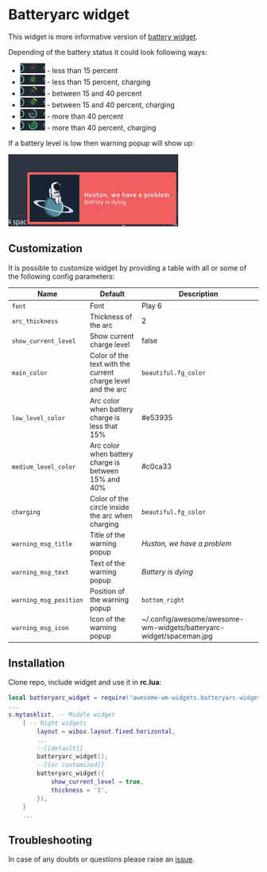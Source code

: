 # Batteryarc widget

This widget is more informative version of [battery widget](https://github.com/streetturtle/awesome-wm-widgets/tree/master/battery-widget).

Depending of the battery status it could look following ways:

 - ![10_d](./10_d.png) - less than 15 percent
 - ![10_c](./10_c.png) - less than 15 percent, charging
 - ![20_d](./20_d.png) - between 15 and 40 percent
 - ![20_c](./20_c.png) - between 15 and 40 percent, charging
 - ![80_d](./80_d.png) - more than 40 percent
 - ![80_c](./80_c.png) - more than 40 percent, charging

If a battery level is low then warning popup will show up:

![warning](./warning.png)

## Customization

It is possible to customize widget by providing a table with all or some of the following config parameters:

| Name | Default | Description |
|---|---|---|
| `font` | Font | Play 6 |
| `arc_thickness` | Thickness of the arc | 2 |
| `show_current_level`| Show current charge level | false |
| `main_color` | Color of the text with the current charge level and the arc| `beautiful.fg_color` |
| `low_level_color` | Arc color when battery charge is less that 15%| #e53935 |
| `medium_level_color` | Arc color when battery charge is between 15% and 40% | #c0ca33 |
| `charging` | Color of the circle inside the arc when charging | `beautiful.fg_color` |
| `warning_msg_title` | Title of the warning popup | _Huston, we have a problem_ |
| `warning_msg_text` | Text of the warning popup | _Battery is dying_ |
| `warning_msg_position` | Position of the warning popup | `bottom_right` |
| `warning_msg_icon` | Icon of the warning popup| ~/.config/awesome/awesome-wm-widgets/batteryarc-widget/spaceman.jpg |


## Installation

Clone repo, include widget and use it in **rc.lua**:

```lua
local batteryarc_widget = require("awesome-wm-widgets.batteryarc-widget.batteryarc")
...
s.mytasklist, -- Middle widget
	{ -- Right widgets
    	layout = wibox.layout.fixed.horizontal,
		...
        --[[default]]
		batteryarc_widget(),		
        --[[or customized]]
        batteryarc_widget({
            show_current_level = true,
            thickness = '1',
        }),
	}
	...
```

## Troubleshooting

In case of any doubts or questions please raise an [issue](https://github.com/streetturtle/awesome-wm-widgets/issues/new).
